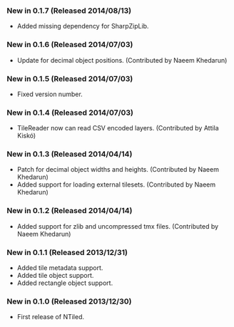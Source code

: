 ### New in 0.1.7 (Released 2014/08/13)
* Added missing dependency for SharpZipLib.

### New in 0.1.6 (Released 2014/07/03)
* Update for decimal object positions. (Contributed by Naeem Khedarun)

### New in 0.1.5 (Released 2014/07/03)
* Fixed version number.

### New in 0.1.4 (Released 2014/07/03)
* TileReader now can read CSV encoded layers. (Contributed by Attila Kiskó)

### New in 0.1.3 (Released 2014/04/14)
* Patch for decimal object widths and heights. (Contributed by Naeem Khedarun)
* Added support for loading external tilesets. (Contributed by Naeem Khedarun)

### New in 0.1.2 (Released 2014/04/14)
* Added support for zlib and uncompressed tmx files. (Contributed by Naeem Khedarun)

### New in 0.1.1 (Released 2013/12/31)
* Added tile metadata support.
* Added tile object support.
* Added rectangle object support.

### New in 0.1.0 (Released 2013/12/30)
* First release of NTiled.